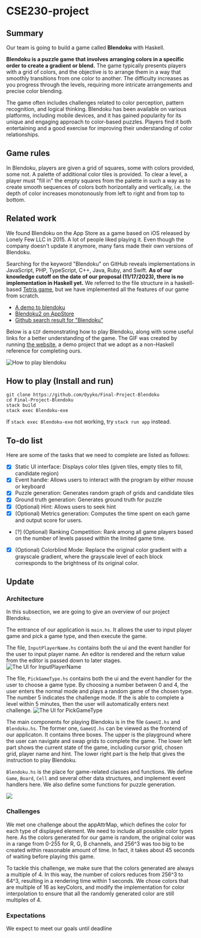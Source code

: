 # CSE230-project

## Summary
Our team is going to build a game called **Blendoku** with Haskell. 

**Blendoku is a puzzle game that involves arranging colors in a specific order to create a gradient or blend.** The game typically presents players with a grid of colors, and the objective is to arrange them in a way that smoothly transitions from one color to another. The difficulty increases as you progress through the levels, requiring more intricate arrangements and precise color blending.

The game often includes challenges related to color perception, pattern recognition, and logical thinking. Blendoku has been available on various platforms, including mobile devices, and it has gained popularity for its unique and engaging approach to color-based puzzles. Players find it both entertaining and a good exercise for improving their understanding of color relationships.

## Game rules
In Blendoku, players are given a grid of squares, some with colors provided, some not. A palette of additional color tiles is provided. To clear a level, a player must "fill in" the empty squares from the palette in such a way as to create smooth sequences of colors both horizontally and vertically, i.e. the depth of color increases monotonously from left to right and from top to bottom. 

## Related work

We found Blendoku on the App Store as a game based on iOS released by Lonely Few LLC in 2015. A lot of people liked playing it. Even though the company doesn't update it anymore, many fans made their own versions of Blendoku. 


Searching for the keyword "Blendoku" on GitHub reveals implementations in JavaScript, PHP, TypeScript, C++, Java, Ruby, and Swift. **As of our knowledge cutoff on the date of our proposal (11/17/2023), there is no implementation in Haskell yet.** We referred to the file structure in a haskell-based [Tetris game](https://github.com/SamTay/tetris), but we have implemented all the features of our game from scratch. 

- [A demo to blendoku](http://www.blendoku.com/)
- [Blendoku2 on AppStore](https://apptopia.com/ios/app/1017177662/about)
- [Github search result for "Blendoku"](https://github.com/search?q=Blendoku&type=repositories)

Below is a `GIF` demonstrating how to play Blendoku, along with some useful links for a better understanding of the game. The GIF was created by running [the website](https://karlbao.github.io/Blendoku/), a demo project that we adopt as a non-Haskell reference for completing ours. 


![How to play blendoku](docs/demo-blendoku.gif)


## How to play (Install and run)
```shell
git clone https://github.com/Oyyko/Final-Project-Blendoku
cd Final-Project-Blendoku
stack build
stack exec Blendoku-exe
```
If `stack exec Blendoku-exe` not working, try `stack run app` instead.


## To-do list
Here are some of the tasks that we need to complete are listed as follows: 

- [X] Static UI interface: Displays color tiles (given tiles, empty tiles to fill, candidate region)
- [X] Event handle: Allows users to interact with the program by either mouse or keyboard 
- [X] Puzzle generation: Generates random graph of grids and candidate tiles
- [X] Ground truth generation: Generates ground truth for puzzle
- [X] (Optional) Hint: Allows users to seek hint
- [X] (Optional) Metrics generation: Computes the time spent on each game and output score for users.
- [?] (Optional) Ranking Competition: Rank among all game players based on the number of levels passed within the limited game time.
- [X] (Optional) Colorblind Mode: Replace the original color gradient with a grayscale gradient, where the grayscale level of each block corresponds to the brightness of its original color.

## Update

### Architecture
In this subsection, we are going to give an overview of our project Blendoku.

The entrance of our application is `main.hs`. It allows the user to input player game and pick a game type, and then execute the game.

The file, `InputPlayerName.hs` contains both the ui and the event handler for the user to input player name. An editor is rendered and the return value from the editor is passed down to later stages.
![The UI for InputPlayerName](docs/readme-input-user-name.png)

The file, `PickGameType.hs` contains both the ui and the event handler for the user to choose a game type. By choosing a number between 0 and 4, the user enters the normal mode and plays a random game of the chosen type. The number 5 indicates the challenge mode. If the is able to complete a level within 5 minutes, then the user will automatically enters next challenge. 
![The UI for PickGameType](docs/readme-pick-game-type.png)

The main components for playing Blendoku is in the file `GameUI.hs` and `Blendoku.hs`. The former one, `GameUI.hs` can be viewed as the frontend of our applicaton. It contains three boxes. The upper is the playground where the user can navigate and swap grids to complete the game. The lower left part shows the current state of the game, including cursor grid, chosen grid, player name and hint. The lower right part is the help that gives the instruction to play Blendoku.

`Blendoku.hs` is the place for game-related classes and functions. We define `Game`, `Board`, `Cell` and several other data structures, and implement event handlers here. We also define some functions for puzzle generation.

![](docs/readme-gameui.png)

### Challenges

We met one challenge about the appAttrMap, which defines the color for each type of displayed element. We need to include all possible color types here. As the colors generated for our game is random, the original color was in a range from 0-255 for R, G, B channels, and 256^3 was too big to be created within reasonable amount of time. In fact, it takes about 45 seconds of waiting before playing this game. 

To tackle this challenge, we make sure that the colors generated are always a multiple of 4. In this way, the number of colors reduces from 256^3 to 64^3, resulting in a rendering time within 1 seconds. We chose colors that are multiple of 16 as keyColors, and modify the implementation for color interpolation to ensure that all the randomly generated color are still multiples of 4.

### Expectations
We expect to meet our goals until deadline

